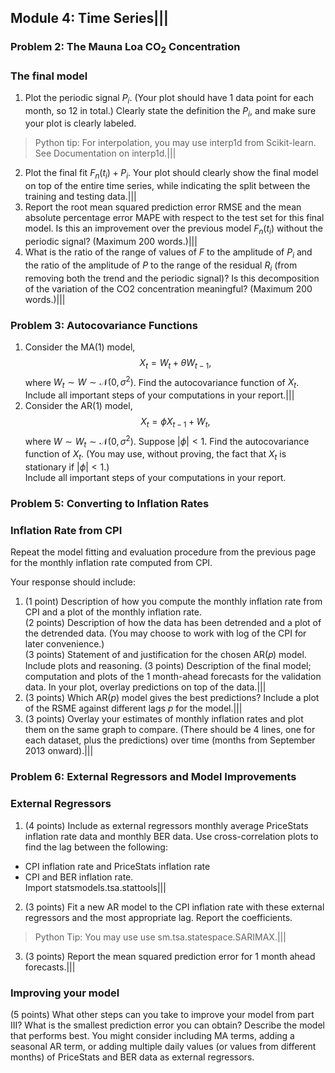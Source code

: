 ## Module 4: Time Series|||
### Problem 2: The Mauna Loa CO$_2$ Concentration
### The final model  
1. Plot the periodic signal $P_i$. (Your plot should have 1 data point for each month, so 12 in total.) Clearly state the definition the $P_i$, and make sure your plot is clearly labeled.
>Python tip: For interpolation, you may use interp1d from Scikit-learn. See Documentation on interp1d.|||
2. Plot the final fit $F_n(t_i)+P_i$. Your plot should clearly show the final model on top of the entire time series, while indicating the split between the training and testing data.|||
3. Report the root mean squared prediction error RMSE and the mean absolute percentage error MAPE with respect to the test set for this final model. Is this an improvement over the previous model $F_n(t_i)$ without the periodic signal? (Maximum 200 words.)|||
4. What is the ratio of the range of values of $F$ to the amplitude of $P_i$ and the ratio of the amplitude of $P$ to the range of the residual $R_i$ (from removing both the trend and the periodic signal)? Is this decomposition of the variation of the CO2 concentration meaningful? (Maximum 200 words.)|||

### Problem 3: Autocovariance Functions
1. Consider the MA(1) model,
$$X_t = W_t + \theta W_{t-1},$$
where $W_t\sim W\sim\mathcal{N}(0,\sigma^2)$. Find the autocovariance function of $X_t$.
Include all important steps of your computations in your report.|||
2. Consider the AR(1) model,
$$X_t=\phi X_{t-1}+W_t,$$
where $W\sim W_t\sim\mathcal{N}(0,\sigma^2)$. Suppose $|\phi|<1$. Find the autocovariance function of ${X_t}$. (You may use, without proving, the fact that ${X_t}$ is stationary if $|\phi|<1$.)  
Include all important steps of your computations in your report.

### Problem 5: Converting to Inflation Rates
### Inflation Rate from CPI
Repeat the model fitting and evaluation procedure from the previous page for the monthly inflation rate computed from CPI.

Your response should include:

1. (1 point) Description of how you compute the monthly inflation rate from CPI and a plot of the monthly inflation rate.  
(2 points) Description of how the data has been detrended and a plot of the detrended data. (You may choose to work with log of the CPI for later convenience.)  
(3 points) Statement of and justification for the chosen AR(𝑝) model. Include plots and reasoning.
(3 points) Description of the final model; computation and plots of the 1 month-ahead forecasts for the validation data. In your plot, overlay predictions on top of the data.|||
2. (3 points) Which AR$(p)$ model gives the best predictions? Include a plot of the RSME against different lags $p$ for the model.|||
3. (3 points) Overlay your estimates of monthly inflation rates and plot them on the same graph to compare. (There should be 4 lines, one for each dataset, plus the predictions) over time (months from September 2013 onward).|||

### Problem 6: External Regressors and Model Improvements
### External Regressors
1. (4 points) Include as external regressors monthly average PriceStats inflation rate data and monthly BER data. Use cross-correlation plots to find the lag between the following:
- CPI inflation rate and PriceStats inflation rate
- CPI and BER inflation rate.  
Import statsmodels.tsa.stattools|||
2. (3 points) Fit a new AR model to the CPI inflation rate with these external regressors and the most appropriate lag. Report the coefficients.
> Python Tip: You may use use sm.tsa.statespace.SARIMAX.|||
3. (3 points) Report the mean squared prediction error for 1 month ahead forecasts.|||
### Improving your model  
(5 points) What other steps can you take to improve your model from part III? What is the smallest prediction error you can obtain? Describe the model that performs best. You might consider including MA terms, adding a seasonal AR term, or adding multiple daily values (or values from different months) of PriceStats and BER data as external regressors.